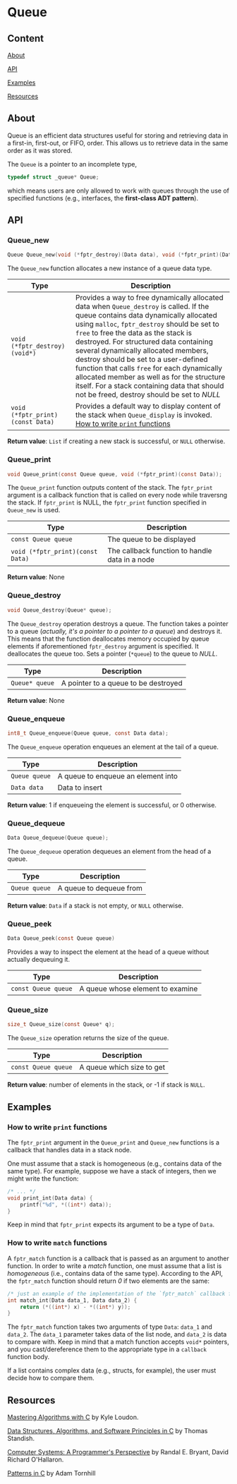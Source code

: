 # Queue

## Content

[About](#about)

[API](#api)

[Examples](#examples)

[Resources](#resources)

## About

Queue is an efficient data structures useful for storing and retrieving data in a first-in, first-out, or FIFO, order. This allows us to retrieve data in the same order as it was stored.

The `Queue` is a pointer to an incomplete type,

```C
typedef struct _queue* Queue;
```

which means users are only allowed to work with queues through the use of specified functions (e.g., interfaces, the **first-class ADT pattern**).

## API

### Queue_new

```C
Queue Queue_new(void (*fptr_destroy)(Data data), void (*fptr_print)(Data data));
```

The `Queue_new` function allocates a new instance of a queue data type.

| Type | Description |
| ---- | ----------- |
| `void (*fptr_destroy)(void*)` | Provides a way to free dynamically allocated data when `Queue_destroy` is called. If the queue contains data dynamically allocated using `malloc`, `fptr_destroy` should be set to `free` to free the data as the stack is destroyed. For structured data containing several dynamically allocated members, destroy should be set to a user-defined function that calls `free` for each dynamically allocated member as well as for the structure itself. For a stack containing data that should not be freed, destroy should be set to *NULL* |
| `void (*fptr_print)(const Data)` | Provides a default way to display content of the stack when `Queue_display` is invoked. [How to write `print` functions](#how-to-write-print-functions) |

**Return value**: `List` if creating a new stack is successful, or `NULL` otherwise.

### Queue_print

```C
void Queue_print(const Queue queue, void (*fptr_print)(const Data));
```

The `Queue_print` function outputs content of the stack. The `fptr_print` argument is a callback function that is called on every node while traversng the stack. If `fptr_print` is NULL, the `fptr_print` function specified in `Queue_new` is used.

| Type | Description |
| ---- | ----------- |
| `const Queue queue` | The queue to be displayed |
| `void (*fptr_print)(const Data)` | The callback function to handle data in a node |

**Return value**: None

### Queue_destroy

```C
void Queue_destroy(Queue* queue);
```

The `Queue_destroy` operation destroys a queue. The function takes a pointer to a queue (*actually, it's a pointer to a pointer to a queue*) and destroys it. This means that the function deallocates memory occupied by queue elements if aforementioned `fptr_destroy` argument is specified. It deallocates the queue too. Sets a pointer (`*queue`) to the queue to *NULL*.

| Type | Description |
| ---- | ----------- |
| `Queue* queue` | A pointer to a queue to be destroyed |

**Return value**: None

### Queue_enqueue

```C
int8_t Queue_enqueue(Queue queue, const Data data);
```

The `Queue_enqueue` operation enqueues an element at the tail of a queue.

| Type | Description |
| ---- | ----------- |
| `Queue queue` | A queue to enqueue an element into |
| `Data data` | Data to insert |

**Return value**: 1 if enqueueing the element is successful, or 0 otherwise.

### Queue_dequeue

```C
Data Queue_dequeue(Queue queue);
```

The `Queue_dequeue` operation dequeues an element from the head of a queue.

| Type | Description |
| ---- | ----------- |
| `Queue queue` | A queue to dequeue from |

**Return value**: `Data` if a stack is not empty, or `NULL` otherwise.

### Queue_peek

```C
Data Queue_peek(const Queue queue)
```

Provides a way to inspect the element at the head of a queue without actually dequeuing it.

| Type | Description |
| ---- | ----------- |
| `const Queue queue` | A queue whose element to examine |

### Queue_size

```C
size_t Queue_size(const Queue* q);
```

The `Queue_size` operation returns the size of the queue.

| Type | Description |
| ---- | ----------- |
| `const Queue queue` | A queue which size to get |

**Return value**: number of elements in the stack, or -1 if stack is `NULL`.

## Examples

### How to write `print` functions

The `fptr_print` argument in the `Queue_print` and `Queue_new` functions is a callback that handles data in a stack node.

One must assume that a stack is homogeneous (e.g., contains data of the same type). For example, suppose we have a stack of integers, then we might write the function:

```C
/* ... */
void print_int(Data data) {
    printf("%d", *((int*) data));
}
```

Keep in mind that `fptr_print` expects its argument to be a type of `Data`.

### How to write `match` functions

A `fptr_match` function is a callback that is passed as an argument to another function. In order to write a *match* function, one must assume that a list is *homogeneous* (i.e., contains data of the same type). According to the API, the `fptr_match` function should return *0* if two elements are the same:

```C
/* just an example of the implementation of the `fptr_match` callback function */
int match_int(Data data_1, Data data_2) {
    return (*((int*) x) - *((int*) y));
}
```

The `fptr_match` function takes two arguments of type `Data`: `data_1` and `data_2`. The `data_1` parameter takes data of the list node, and `data_2` is data to compare with. Keep in mind that a match function accepts `void*` pointers, and you cast/dereference them to the appropriate type in a `callback` function body.

If a list contains complex data (e.g., structs, for example), the user must decide how to compare them.

## Resources

[Mastering Algorithms with C](https://www.amazon.com/Mastering-Algorithms-Techniques-Sorting-Encryption/dp/1565924533/ref=sr_1_1?crid=1ZN4ENEQEGO5&keywords=mastering+c+algorithms&qid=1679619546&s=books&sprefix=mastering+c+algoritms%2Cstripbooks-intl-ship%2C221&sr=1-1) by Kyle Loudon.

[Data Structures, Algorithms, and Software Principles in C](https://www.amazon.com/Data-Structures-Algorithms-Software-Principles/dp/0201591189/ref=sr_1_10?crid=14MCGWUKW0F98&keywords=data+structures+and+algorithms+in+C&qid=1679784448&s=books&sprefix=data+structures+and+algorithms+in+c%2Cstripbooks-intl-ship%2C186&sr=1-10) by Thomas Standish.

[Computer Systems: A Programmer's Perspective](https://www.amazon.com/Computer-Systems-Programmers-Randal-Bryant/dp/013034074X/ref=sr_1_3?crid=1NDI8BHE4BPQM&keywords=computer+systems+a+programmer%27s+perspective&qid=1679784732&s=books&sprefix=computer+pers%2Cstripbooks-intl-ship%2C199&sr=1-3) by Randal E. Bryant, David Richard O'Hallaron.

[Patterns in C](https://leanpub.com/patternsinc) by Adam Tornhill

